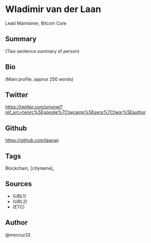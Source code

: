 # Wladimir van der Laan
Lead Maintainer, Bitcoin Core

## Summary
(Two sentence summary of person)

## Bio
(Main profile, approx 250 words)

## Twitter
https://twitter.com/orionwl?ref_src=twsrc%5Egoogle%7Ctwcamp%5Eserp%7Ctwgr%5Eauthor

## Github
https://github.com/laanwj

## Tags
Blockchain, [cityname], 

## Sources
* (URL1)
* (URL2)
* (ETC)

## Author
@mecruz32
